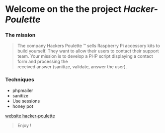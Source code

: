 # Welcome on the the project *Hacker-Poulette*
### The mission
> The company Hackers Poulette ™ sells Raspberry Pi accessory kits to build yourself. They want to allow their users to 
> contact their support team. Your mission is to develop a PHP script displaying a contact form and processing the  
> received answer (sanitize, validate, answer the user).


### Techniques
* phpmailer
* sanitize
* Use sessions
* honey pot


[website hacker-poulette](https://amauryh24.000webhostapp.com/index.php)

> Enjoy !